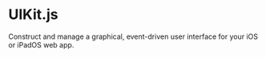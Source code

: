 # UIKit.js
Construct and manage a graphical, event-driven user interface for your iOS or iPadOS web app.
